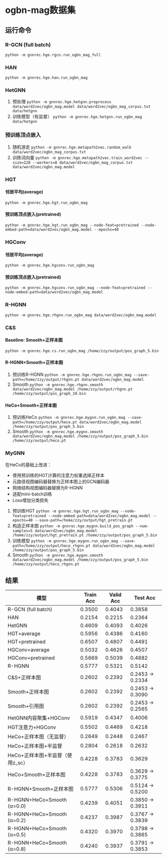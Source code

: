 # ogbn-mag数据集
## 运行命令
### R-GCN (full batch)
`python -m gnnrec.hge.rgcn.run_ogbn_mag_full`

### HAN
`python -m gnnrec.hge.han.run_ogbn_mag`

### HetGNN
1. 预处理 `python -m gnnrec.hge.hetgnn.preprocess data/word2vec/ogbn_mag.model data/word2vec/ogbn_mag_corpus.txt data/hetgnn`
2. 训练模型（有监督） `python -m gnnrec.hge.hetgnn.run_ogbn_mag data/hetgnn`

### 预训练顶点嵌入
1. 随机游走 `python -m gnnrec.hge.metapath2vec.random_walk data/word2vec/ogbn_mag_corpus.txt`
2. 训练词向量 `python -m gnnrec.hge.metapath2vec.train_word2vec --size=128 --workers=8 data/word2vec/ogbn_mag_corpus.txt data/word2vec/ogbn_mag.model`

### HGT
#### 邻居平均(average)
`python -m gnnrec.hge.hgt.run_ogbn_mag`

#### 预训练顶点嵌入(pretrained)
`python -m gnnrec.hge.hgt.run_ogbn_mag --node-feat=pretrained --node-embed-path=data/word2vec/ogbn_mag.model --epochs=40`

### HGConv
#### 邻居平均(average)
`python -m gnnrec.hge.hgconv.run_ogbn_mag`

#### 预训练顶点嵌入(pretrained)
`python -m gnnrec.hge.hgconv.run_ogbn_mag --node-feat=pretrained --node-embed-path=data/word2vec/ogbn_mag.model`

### R-HGNN
`python -m gnnrec.hge.rhgnn.run_ogbn_mag data/word2vec/ogbn_mag.model`

### C&S
#### Baseline: Smooth+正样本图
`python -m gnnrec.hge.cs.run_ogbn_mag /home/zzy/output/pos_graph_5.bin`

#### R-HGNN+Smooth+正样本图
1. 预训练R-HGNN `python -m gnnrec.hge.rhgnn.run_ogbn_mag --save-path=/home/zzy/output/rhgnn.pt data/word2vec/ogbn_mag.model`
2. Smooth `python -m gnnrec.hge.rhgnn.smooth data/word2vec/ogbn_mag.model /home/zzy/output/rhgnn.pt /home/zzy/output/pos_graph_10.bin`

#### HeCo+Smooth+正样本图
1. 预训练HeCo `python -m gnnrec.hge.mygnn.run_ogbn_mag --save-path=/home/zzy/output/heco.pt data/word2vec/ogbn_mag.model /home/zzy/output/pos_graph_5.bin`
2. Smooth `python -m gnnrec.hge.mygnn.smooth data/word2vec/ogbn_mag.model /home/zzy/output/pos_graph_5.bin /home/zzy/output/heco.pt`

### MyGNN
在HeCo的基础上改进：
* 使用预训练的HGT计算的注意力权重选择正样本
* 元路径视图编码器替换为正样本图上的GCN编码器
* 网络结构视图编码器替换为R-HGNN
* 适配mini-batch训练
* Loss增加分类损失

1. 预训练HGT `python -m gnnrec.hge.hgt.run_ogbn_mag --node-feat=pretrained --node-embed-path=data/word2vec/ogbn_mag.model --epochs=40 --save-path=/home/zzy/output/hgt_pretrain.pt`
2. 构造正样本图 `python -m gnnrec.hge.mygnn.build_pos_graph --num-samples=5 data/word2vec/ogbn_mag.model /home/zzy/output/hgt_pretrain.pt /home/zzy/output/pos_graph_5.bin`
3. 训练模型 `python -m gnnrec.hge.mygnn.run_ogbn_mag --save-path=/home/zzy/output/heco_rhgnn.pt data/word2vec/ogbn_mag.model /home/zzy/output/pos_graph_5.bin`
4. Smooth `python -m gnnrec.hge.mygnn.smooth data/word2vec/ogbn_mag.model /home/zzy/output/pos_graph_5.bin /home/zzy/output/heco_rhgnn.pt`

## 结果
| 模型 | Train Acc | Valid Acc | Test Acc |
| --- | --- | --- | --- |
| R-GCN (full batch) | 0.3500 | 0.4043 | 0.3858 |
| HAN | 0.2154 | 0.2215 | 0.2364 |
| HetGNN | 0.4609 | 0.4093 | 0.4026 |
| HGT+average | 0.5956 | 0.4386 | 0.4160 |
| HGT+pretrained | 0.6507 | 0.4807 | 0.4491 |
| HGConv+average | 0.5032 | 0.4626 | 0.4507 |
| HGConv+pretrained | 0.5669 | 0.5039 | 0.4882 |
| R-HGNN | 0.5777 | 0.5321 | 0.5142 |
| C&S+正样本图 | 0.2602 | 0.2392 | 0.2453 -> 0.2334 |
| Smooth+正样本图 | 0.2602 | 0.2392 | 0.2453 -> 0.3090 |
| Smooth+引用图 | 0.2602 | 0.2392 | 0.2453 -> 0.2565 |
| HetGNN内容聚集+HGConv | 0.5919 | 0.4347 | 0.4006 |
| HGT注意力+HGConv | 0.5502 | 0.4469 | 0.4218 |
| HeCo+正样本图（无监督） | 0.2649 | 0.2448 | 0.2467 |
| HeCo+正样本图+半监督 | 0.2804 | 0.2618 | 0.2632 |
| HeCo+正样本图+半监督（使用z_sc） | 0.4228 | 0.3783 | 0.3629 |
| HeCo+Smooth+正样本图 | 0.4228 | 0.3783 | 0.3629 -> 0.3775 |
| R-HGNN+Smooth+正样本图 | 0.5777 | 0.5306 | 0.5124 -> 0.5200 |
| R-HGNN+HeCo+Smooth (α=0.0) | 0.4239 | 0.4051 | 0.3850 -> 0.3911 |
| R-HGNN+HeCo+Smooth (α=0.2) | 0.4237 | 0.3987 | 0.3767 -> 0.3839 |
| R-HGNN+HeCo+Smooth (α=0.5) | 0.4320 | 0.3970 | 0.3798 -> 0.3865 |
| R-HGNN+HeCo+Smooth (α=0.8) | 0.4240 | 0.3937 | 0.3791 -> 0.3853 |
